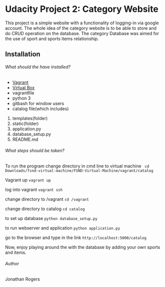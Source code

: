 # Udacity Project 2: Category Website

This project is a simple website with a functionality of logging-in via google account. The whole idea of the category website is to be able to store and do CRUD operation on the database. The category Database was aimed for the use of sport and sports items relationship.

## Installation
###### What should the have installed?
+ [Vagrant](https://www.vagrantup.com/downloads.html)
+ [Virtual Box](https://www.virtualbox.org/wiki/Downloads)
+ vagrantfile
+ python 3
+ gitbash for window users
+ catalog file(which includes)
1. templates(folder)
2. static(folder)
3. application.py
4. database_setup.py
5. README.md

###### What steps should be taken?
To run the program change directory in cmd line to virtual machine
` cd Downloads/fsnd-virtual-machine/FSND-Virtual-Machine/vagrant/catalog`

Vagrant up
`vagrant up`

log into vagrant
`vagrant ssh`

change directory to /vagrant
`cd /vagrant`

change directory to catalog
`cd catalog`

to set up database
`python database_setup.py`

to run webserver and application
`python application.py`

go to the browser and type in the link
`http://localhost:5000/catalog`

Now, enjoy playing around the with the database by adding your own sports and items.

###### Author
Jonathan Rogers
